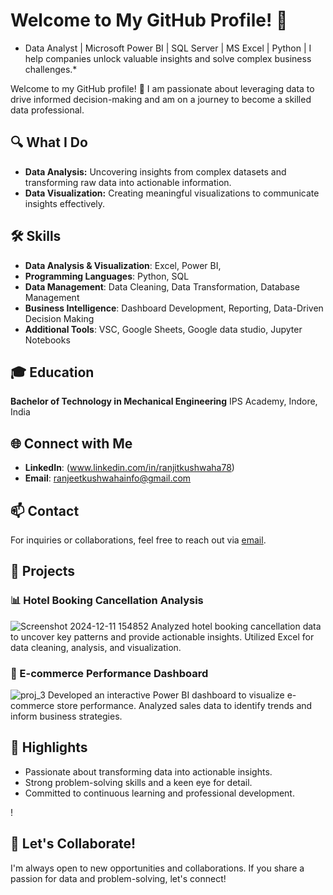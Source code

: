 # Welcome to My GitHub Profile! 👋

* Data Analyst | Microsoft Power BI | SQL Server | MS Excel | Python | I help companies unlock valuable insights and solve complex business challenges.*

Welcome to my GitHub profile! 👋 I am passionate about leveraging data to drive informed decision-making and am on a journey to become a skilled data professional.

## 🔍 What I Do

- **Data Analysis:** Uncovering insights from complex datasets and transforming raw data into actionable information.
- **Data Visualization:** Creating meaningful visualizations to communicate insights effectively.

## 🛠️ Skills

- **Data Analysis & Visualization**: Excel, Power BI, 
- **Programming Languages**: Python, SQL
- **Data Management**: Data Cleaning, Data Transformation, Database Management
- **Business Intelligence**: Dashboard Development, Reporting, Data-Driven Decision Making
- **Additional Tools**: VSC, Google Sheets, Google data studio, Jupyter Notebooks

## 🎓 Education

**Bachelor of Technology in Mechanical Engineering**
IPS Academy, Indore, India

## 🌐 Connect with Me

- **LinkedIn**: (www.linkedin.com/in/ranjitkushwaha78)
- **Email**: ranjeetkushwahainfo@gmail.com

## 📫 Contact

For inquiries or collaborations, feel free to reach out via [email](mailto:ranjeetkushwahainfo@gmail.com).

## 🚀 Projects

### 📊 Hotel Booking Cancellation Analysis
![Screenshot 2024-12-11 154852](https://github.com/user-attachments/assets/be85b2f2-4a91-4901-8951-d8a7d91795a6)
Analyzed hotel booking cancellation data to uncover key patterns and provide actionable insights. Utilized Excel for data cleaning, analysis, and visualization.

### 🛒 E-commerce Performance Dashboard
![proj_3](https://github.com/user-attachments/assets/036967ac-e99c-408c-943d-965c9484155d)
Developed an interactive Power BI dashboard to visualize e-commerce store performance. Analyzed sales data to identify trends and inform business strategies.

## 🌟 Highlights

- Passionate about transforming data into actionable insights.
- Strong problem-solving skills and a keen eye for detail.
- Committed to continuous learning and professional development.

!
## 🙌 Let's Collaborate!
I'm always open to new opportunities and collaborations. If you share a passion for data and problem-solving, let's connect!
